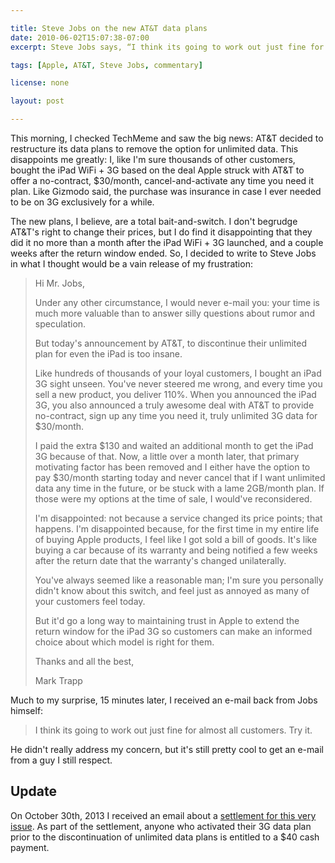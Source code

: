 ```yaml
---

title: Steve Jobs on the new AT&T data plans
date: 2010-06-02T15:07:38-07:00
excerpt: Steve Jobs says, “I think its going to work out just fine for almost all customers. Try it.”

tags: [Apple, AT&T, Steve Jobs, commentary]

license: none

layout: post

---
```


This morning, I checked TechMeme and saw the big news: AT&T decided to restructure its data plans to remove the option for unlimited data. This disappoints me greatly: I, like I'm sure thousands of other customers, bought the iPad WiFi + 3G based on the deal Apple struck with AT&T to offer a no-contract, $30/month, cancel-and-activate any time you need it plan. Like Gizmodo said, the purchase was insurance in case I ever needed to be on 3G exclusively for a while.

The new plans, I believe, are a total bait-and-switch. I don't begrudge AT&T's right to change their prices, but I do find it disappointing that they did it no more than a month after the iPad WiFi + 3G launched, and a couple weeks after the return window ended. So, I decided to write to Steve Jobs in what I thought would be a vain release of my frustration:

> Hi Mr. Jobs,
>
> Under any other circumstance, I would never e-mail you: your time is much more valuable than to answer silly questions about rumor and speculation.
>
> But today's announcement by AT&T, to discontinue their unlimited plan for even the iPad is too insane.
>
> Like hundreds of thousands of your loyal customers, I bought an iPad 3G sight unseen. You've never steered me wrong, and every time you sell a new product, you deliver 110%. When you announced the iPad 3G, you also announced a truly awesome deal with AT&T to provide no-contract, sign up any time you need it, truly unlimited 3G data for $30/month.
>
> I paid the extra $130 and waited an additional month to get the iPad 3G because of that. Now, a little over a month later, that primary motivating factor has been removed and I either have the option to pay $30/month starting today and never cancel that if I want unlimited data any time in the future, or be stuck with a lame 2GB/month plan. If those were my options at the time of sale, I would've reconsidered.
>
> I'm disappointed: not because a service changed its price points; that happens. I'm disappointed because, for the first time in my entire life of buying Apple products, I feel like I got sold a bill of goods. It's like buying a car because of its warranty and being notified a few weeks after the return date that the warranty's changed unilaterally.
>
> You've always seemed like a reasonable man; I'm sure you personally didn't know about this switch, and feel just as annoyed as many of your customers feel today.
>
> But it'd go a long way to maintaining trust in Apple to extend the return window for the iPad 3G so customers can make an informed choice about which model is right for them.
>
> Thanks and all the best,
>
> Mark Trapp

Much to my surprise, 15 minutes later, I received an e-mail back from Jobs himself:

> I think its going to work out just fine for almost all customers. Try it.

He didn't really address my concern, but it's still pretty cool to get an e-mail from a guy I still respect.

## Update

On October 30th, 2013 I received an email about a [settlement for this very issue][2]. As part of the settlement, anyone who activated their 3G data plan prior to the discontinuation of unlimited data plans is entitled to a $40 cash payment.

[1]: http://gizmodo.com/5491994/how-ipad-3g-service-works-or-why-you-should-buy-the-3g-ipad "How iPad 3G Service Works (Or: Why You Should Buy the 3G iPad)"
[2]: http://www.3gdataplansettlement.com/Home.aspx "In re Apple and AT&T iPad Unlimited Data Plan Litigation"
